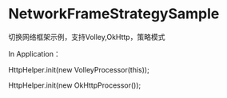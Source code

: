 # NetworkFrameStrategySample
切换网络框架示例，支持Volley,OkHttp，策略模式


In Application：

HttpHelper.init(new VolleyProcessor(this));

HttpHelper.init(new OkHttpProcessor());
